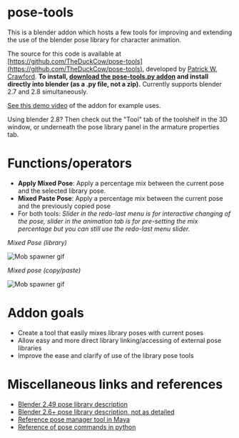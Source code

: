 # pose-tools
This is a blender addon which hosts a few tools for improving and extending the use of the blender pose library for character animation.

The source for this code is available at [https://github.com/TheDuckCow/pose-tools](https://github.com/TheDuckCow/pose-tools), developed by [Patrick W. Crawford](http://www.theduckcow.com). **To install, [download the pose-tools.py addon](https://raw.githubusercontent.com/TheDuckCow/pose-tools/master/pose-tools.py) and install directly into blender (as a .py file, not a zip).** Currently supports blender 2.7 and 2.8 simultaneously.

[See this demo video](https://www.youtube.com/watch?v=oT7-IlVgIw0) of the addon for example uses.

Using blender 2.8? Then check out the "Tool" tab of the toolshelf in the 3D window, or underneath the pose library panel in the armature properties tab.

# Functions/operators
- **Apply Mixed Pose**: Apply a percentage mix between the current pose and the selected library pose.
- **Mixed Paste Pose**: Apply a percentage mix between the current pose and the previously copied pose
- For both tools: *Slider in the redo-last menu is for interactive changing of the pose, slider in the animation tab is for pre-setting the mix percentage but you can still use the redo-last menu slider.*

*Mixed Pose (library)*

![Mob spawner gif](/libraryPoseMix.gif)

*Mixed pose (copy/paste)*

![Mob spawner gif](/pastePoseMix.gif)


# Addon goals
- Create a tool that easily mixes library poses with current poses
- Allow easy and more direct library linking/accessing of external pose libraries
- Improve the ease and clarify of use of the library pose tools


# Miscellaneous links and references
- [Blender 2.49 pose library description](http://wiki.blender.org/index.php/Doc:2.4/Manual/Rigging/Posing/Pose_Library)
- [Blender 2.6+ pose library description, not as detailed](http://wiki.blender.org/index.php/Doc:2.6/Manual/Rigging/Posing/Pose_Library)
- [Reference pose manager tool in Maya](https://www.youtube.com/watch?v=e4MY8Ar0k7g)
- [Reference of pose commands in python](http://www.blender.org/api/blender_python_api_2_59_0/bpy.ops.pose.html)
